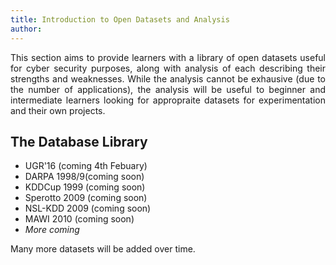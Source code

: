 ```yaml
---
title: Introduction to Open Datasets and Analysis
author: 
---
```


<style>p {text-align: justify;}</style>

This section aims to provide learners with a library of open datasets useful for cyber security purposes, along with analysis of each describing their strengths and weaknesses. While the analysis cannot be exhausive (due to the number of applications), the analysis will be useful to beginner and intermediate learners looking for appropraite datasets for experimentation and their own projects.

## The Database Library

* UGR'16 (coming 4th Febuary)
* DARPA 1998/9(coming soon)
* KDDCup 1999 (coming soon)
* Sperotto 2009 (coming soon)
* NSL-KDD 2009 (coming soon)
* MAWI 2010 (coming soon)
* <i>More coming</i>

Many more datasets will be added over time.